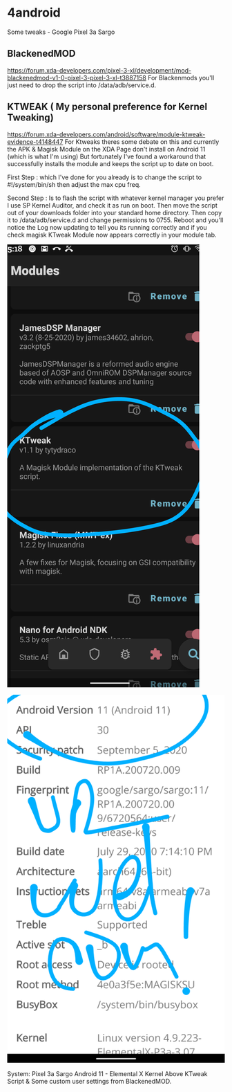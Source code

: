 # 4android
Some tweaks - Google Pixel 3a Sargo
## BlackenedMOD
https://forum.xda-developers.com/pixel-3-xl/development/mod-blackenedmod-v1-0-pixel-3-pixel-3-xl-t3887158
For Blackenmods you'll just need to drop the script into /data/adb/service.d.

## KTWEAK ( My personal preference for Kernel Tweaking)

https://forum.xda-developers.com/android/software/module-ktweak-evidence-t4148447
For Ktweaks theres some debate on this and currently the APK & Magisk Module on the XDA Page don't install 
on Android 11 (which is what I'm using) But fortunately I've found a workaround that successfully installs the 
module and keeps the script up to date on boot.

First Step : which I've done for you already is to change the script to #!/system/bin/sh then adjust the max
cpu freq.  

Second Step : Is to flash the script with whatever kernel manager you prefer I use SP Kernel Auditor, and 
check it as run on boot.  Then move the script out of your downloads folder into your standard home directory.
Then copy it to /data/adb/service.d and change permissions to 0755.  Reboot and you'll notice the Log now updating to 
tell you its running correctly and if you check magisk KTweak Module now appears correctly in your module tab.


![preview](Screenshot_20201022-051829.png)

![preview](Screenshot_20201022-051929.png)

System:
Pixel 3a Sargo
Android 11 - Elemental X Kernel
Above KTweak Script & Some custom user settings from BlackenedMOD.
